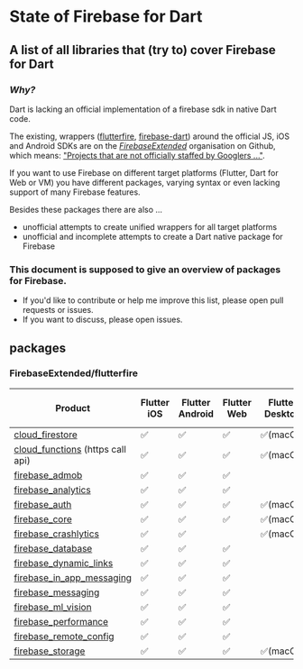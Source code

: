 # State of Firebase for Dart
## A list of all libraries that (try to) cover Firebase for Dart

### *Why?*
Dart is lacking an official implementation of a firebase sdk in native Dart code.

The existing, wrappers ([flutterfire](https://github.com/FirebaseExtended/flutterfire), [firebase-dart](https://github.com/FirebaseExtended/firebase-dart)) around the official JS, iOS and Android SDKs are on the [*FirebaseExtended*](https://github.com/FirebaseExtended) organisation on Github, which means: 
["Projects that are not officially staffed by Googlers ..."](https://github.com/FirebaseExtended).

If you want to use Firebase on different target platforms (Flutter, Dart for Web or VM) you have different packages, varying syntax or even lacking support of many Firebase features.

Besides these packages there are also ...
- unofficial attempts to create unified wrappers for all target platforms
- unofficial and incomplete attempts to create a Dart native package for Firebase 

### This document is supposed to give an overview of packages for Firebase.
- If you'd like to contribute or help me improve this list, please open pull requests or issues.
- If you want to discuss, please open issues. 

## packages

### FirebaseExtended/flutterfire
|Product|Flutter iOS|Flutter Android|Flutter Web|Flutter Desktop|native (VM & Fuchsia)|dart2js|
|---|---|---|---|---|---|---|
| [cloud_firestore](https://pub.dev/packages/cloud_firestore)|:white_check_mark:|:white_check_mark:|:white_check_mark:|:white_check_mark:(macOs)|||
|[cloud_functions](https://pub.dev/packages/cloud_functions) (https call api)|:white_check_mark:|:white_check_mark:|:white_check_mark:|:white_check_mark:(macOs)|||
|[firebase_admob](https://pub.dartlang.org/packages/firebase_admob)|:white_check_mark:|:white_check_mark:|:white_check_mark:|   |   |   |
|[firebase_analytics](https://pub.dartlang.org/packages/firebase_analytics)|:white_check_mark:|:white_check_mark:|:white_check_mark:|   |   |   |
|[firebase_auth](https://pub.dartlang.org/packages/firebase_analytics)|:white_check_mark:|:white_check_mark:|:white_check_mark:|:white_check_mark:(macOs)|   |
|[firebase_core](https://pub.dartlang.org/packages/firebase_core)|:white_check_mark:|:white_check_mark:|:white_check_mark:|:white_check_mark:(macOs)|   |
|[firebase_crashlytics](https://pub.dartlang.org/packages/firebase_crashlytics)|:white_check_mark:|:white_check_mark:|   |:white_check_mark:(macOs)|   |
|[firebase_database](https://pub.dartlang.org/packages/firebase_database)|:white_check_mark:|:white_check_mark:|:white_check_mark:|   |   |   |
|[firebase_dynamic_links](https://pub.dartlang.org/packages/firebase_dynamic_links)|:white_check_mark:|:white_check_mark:|:white_check_mark:|   |   |   |
|[firebase_in_app_messaging](https://pub.dartlang.org/packages/firebase_in_app_messaging)|:white_check_mark:|:white_check_mark:|:white_check_mark:|   |   |   |
|[firebase_messaging](https://pub.dartlang.org/packages/firebase_messaging)|:white_check_mark:|:white_check_mark:|:white_check_mark:|   |   |   |
|[firebase_ml_vision](https://pub.dartlang.org/packages/firebase_ml_vision)|:white_check_mark:|:white_check_mark:|:white_check_mark:|   |   |   |
|[firebase_performance](https://pub.dartlang.org/packages/firebase_performance)|:white_check_mark:|:white_check_mark:|:white_check_mark:|   |   |   |
|[firebase_remote_config](https://pub.dartlang.org/packages/firebase_remote_config)|:white_check_mark:|:white_check_mark:|:white_check_mark:|   |   |   |
|[firebase_storage](https://pub.dartlang.org/packages/firebase_storage)|:white_check_mark:|:white_check_mark:|:white_check_mark:|:white_check_mark:(macOs)|   |   |

